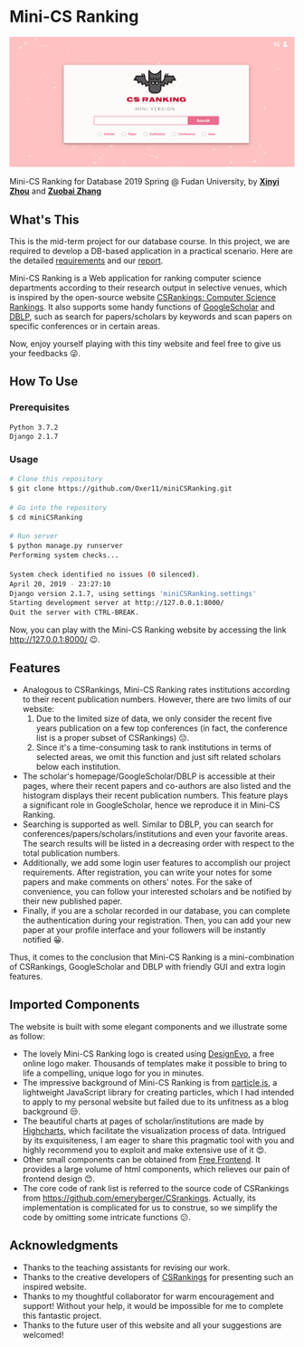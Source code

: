 # Mini-CS Ranking
![homepage](README.asset/homepage.png)

Mini-CS Ranking for Database 2019 Spring @ Fudan University, by [**Xinyi Zhou**](<https://github.com/veghen>) and [**Zuobai Zhang**](<https://oxer11.github.io/>)



## What's This

This is the mid-term project for our database course. In this project, we are required to develop a DB-based application in a practical scenario. Here are the detailed [requirements](doc/project01.pdf) and our [report](doc/report.pdf). 

Mini-CS Ranking is a Web application for ranking computer science departments according to their research output in selective venues, which is inspired by the open-source website [CSRankings: Computer Science Rankings](http://csrankings.org/#/index?all). It also supports some handy functions of [GoogleScholar](<https://scholar.google.com/>) and [DBLP](<https://dblp.uni-trier.de/>), such as search for papers/scholars by keywords and scan papers on specific conferences or in certain areas.

Now, enjoy yourself playing with this tiny website and feel free to give us your feedbacks :stuck_out_tongue_winking_eye:.



## How To Use

### Prerequisites

```
Python 3.7.2
Django 2.1.7
```

### Usage

```bash
# Clone this repository
$ git clone https://github.com/Oxer11/miniCSRanking.git

# Go into the repository
$ cd miniCSRanking

# Run server
$ python manage.py runserver
Performing system checks...

System check identified no issues (0 silenced).
April 20, 2019 - 23:27:10
Django version 2.1.7, using settings 'miniCSRanking.settings'
Starting development server at http://127.0.0.1:8000/
Quit the server with CTRL-BREAK.

```

Now, you can play with the Mini-CS Ranking website by accessing the link http://127.0.0.1:8000/ :wink:.



## Features

- Analogous to CSRankings, Mini-CS Ranking rates institutions according to their recent publication numbers. However, there are two limits of our website: 
  1. Due to the limited size of data, we only consider the recent five years publication on a few top conferences (in fact, the conference list is a proper subset of CSRankings) :pensive:. 
  2. Since it's a time-consuming task to rank institutions in terms of selected areas, we omit this function and just sift related scholars below each institution.
- The scholar's homepage/GoogleScholar/DBLP is accessible at their pages, where their recent papers and co-authors are also listed and the histogram displays their recent publication numbers. This feature plays a significant role in GoogleScholar, hence we reproduce it in Mini-CS Ranking.
- Searching is supported as well. Similar to DBLP, you can search for conferences/papers/scholars/institutions and even your favorite areas. The search results will be listed in a decreasing order with respect to the total publication numbers.
- Additionally, we add some login user features to accomplish our project requirements.  After registration, you can write your notes for some papers and make comments on others' notes. For the sake of convenience, you can follow your interested scholars and be notified by their new published paper.
- Finally, if you are a scholar recorded in our database, you can complete the authentication during your registration. Then, you can add your new paper at your profile interface and your followers will be instantly notified :grinning:.

Thus, it comes to the conclusion that Mini-CS Ranking is a mini-combination of CSRankings, GoogleScholar and DBLP with friendly GUI and extra login features.



## Imported Components

The website is built with some elegant components and we illustrate some as follow:

- The lovely Mini-CS Ranking logo is created using [DesignEvo](<https://www.designevo.com/>), a free online logo maker. Thousands of templates make it possible to bring to life a compelling, unique logo for you in minutes. 
- The impressive background of Mini-CS Ranking is from [particle.js](<https://github.com/VincentGarreau/particles.js>), a lightweight JavaScript library for creating particles, which I had intended to apply to my personal website but failed due to its unfitness as a blog background :unamused:.
- The beautiful charts at pages of scholar/institutions are made by [Highcharts](<https://www.highcharts.com.cn/>), which facilitate the visualization process of data. Intrigued by its exquisiteness, I am eager to share this pragmatic tool with you and highly recommend you to exploit and make extensive use of it :heart_eyes:. 
- Other small components can be obtained from [Free Frontend](<https://freefrontend.com/>). It provides a large volume of html components, which relieves our pain of frontend design :blush:.
- The core code of rank list is referred to the source code of CSRankings from <https://github.com/emeryberger/CSrankings>. Actually, its implementation is complicated for us to construe, so we simplify the code by omitting some intricate functions :confused:.



## Acknowledgments

- Thanks to the teaching assistants for revising our work.
- Thanks to the creative developers of [CSRankings](<https://github.com/emeryberger/CSrankings>) for presenting such an inspired website.
- Thanks to my thoughtful collaborator for warm encouragement and support! Without your help, it would be impossible for me to complete this fantastic project.
- Thanks to the future user of this website and all your suggestions are welcomed!

